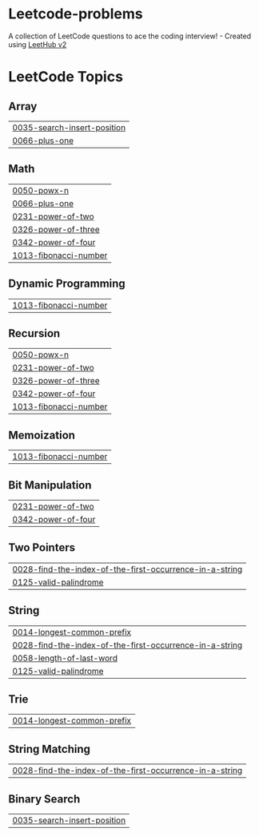# Leetcode-problems
A collection of LeetCode questions to ace the coding interview! - Created using [LeetHub v2](https://github.com/arunbhardwaj/LeetHub-2.0)

<!---LeetCode Topics Start-->
# LeetCode Topics
## Array
|  |
| ------- |
| [0035-search-insert-position](https://github.com/suprit-singh/Leetcode-problems/tree/master/0035-search-insert-position) |
| [0066-plus-one](https://github.com/suprit-singh/Leetcode-problems/tree/master/0066-plus-one) |
## Math
|  |
| ------- |
| [0050-powx-n](https://github.com/suprit-singh/Leetcode-problems/tree/master/0050-powx-n) |
| [0066-plus-one](https://github.com/suprit-singh/Leetcode-problems/tree/master/0066-plus-one) |
| [0231-power-of-two](https://github.com/suprit-singh/Leetcode-problems/tree/master/0231-power-of-two) |
| [0326-power-of-three](https://github.com/suprit-singh/Leetcode-problems/tree/master/0326-power-of-three) |
| [0342-power-of-four](https://github.com/suprit-singh/Leetcode-problems/tree/master/0342-power-of-four) |
| [1013-fibonacci-number](https://github.com/suprit-singh/Leetcode-problems/tree/master/1013-fibonacci-number) |
## Dynamic Programming
|  |
| ------- |
| [1013-fibonacci-number](https://github.com/suprit-singh/Leetcode-problems/tree/master/1013-fibonacci-number) |
## Recursion
|  |
| ------- |
| [0050-powx-n](https://github.com/suprit-singh/Leetcode-problems/tree/master/0050-powx-n) |
| [0231-power-of-two](https://github.com/suprit-singh/Leetcode-problems/tree/master/0231-power-of-two) |
| [0326-power-of-three](https://github.com/suprit-singh/Leetcode-problems/tree/master/0326-power-of-three) |
| [0342-power-of-four](https://github.com/suprit-singh/Leetcode-problems/tree/master/0342-power-of-four) |
| [1013-fibonacci-number](https://github.com/suprit-singh/Leetcode-problems/tree/master/1013-fibonacci-number) |
## Memoization
|  |
| ------- |
| [1013-fibonacci-number](https://github.com/suprit-singh/Leetcode-problems/tree/master/1013-fibonacci-number) |
## Bit Manipulation
|  |
| ------- |
| [0231-power-of-two](https://github.com/suprit-singh/Leetcode-problems/tree/master/0231-power-of-two) |
| [0342-power-of-four](https://github.com/suprit-singh/Leetcode-problems/tree/master/0342-power-of-four) |
## Two Pointers
|  |
| ------- |
| [0028-find-the-index-of-the-first-occurrence-in-a-string](https://github.com/suprit-singh/Leetcode-problems/tree/master/0028-find-the-index-of-the-first-occurrence-in-a-string) |
| [0125-valid-palindrome](https://github.com/suprit-singh/Leetcode-problems/tree/master/0125-valid-palindrome) |
## String
|  |
| ------- |
| [0014-longest-common-prefix](https://github.com/suprit-singh/Leetcode-problems/tree/master/0014-longest-common-prefix) |
| [0028-find-the-index-of-the-first-occurrence-in-a-string](https://github.com/suprit-singh/Leetcode-problems/tree/master/0028-find-the-index-of-the-first-occurrence-in-a-string) |
| [0058-length-of-last-word](https://github.com/suprit-singh/Leetcode-problems/tree/master/0058-length-of-last-word) |
| [0125-valid-palindrome](https://github.com/suprit-singh/Leetcode-problems/tree/master/0125-valid-palindrome) |
## Trie
|  |
| ------- |
| [0014-longest-common-prefix](https://github.com/suprit-singh/Leetcode-problems/tree/master/0014-longest-common-prefix) |
## String Matching
|  |
| ------- |
| [0028-find-the-index-of-the-first-occurrence-in-a-string](https://github.com/suprit-singh/Leetcode-problems/tree/master/0028-find-the-index-of-the-first-occurrence-in-a-string) |
## Binary Search
|  |
| ------- |
| [0035-search-insert-position](https://github.com/suprit-singh/Leetcode-problems/tree/master/0035-search-insert-position) |
<!---LeetCode Topics End-->